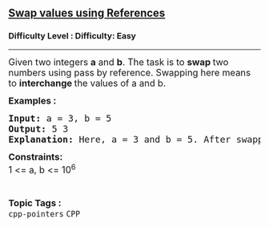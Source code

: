 <h2><a href="https://www.geeksforgeeks.org/problems/magic-in-cpp/1?page=1&category=Pointers,cpp-pointers&difficulty=Easy,Medium&status=unsolved&sortBy=submissions">Swap values using References</a></h2><h3>Difficulty Level : Difficulty: Easy</h3><hr><div class="problems_problem_content__Xm_eO"><p><span style="font-size: 18px;">Given two integers <strong>a</strong> and <strong>b</strong>. The task is to <strong>swap </strong>two numbers using pass by reference. Swapping here means to <strong>interchange </strong>the values of a and b.</span>&nbsp;</p>
<p><span style="font-size: 18px;"><strong>Examples :</strong> <strong> </strong></span></p>
<pre><span style="font-size: 18px;"><strong>Input: </strong>a = 3, b = 5
<strong>Output: </strong>5 3
<strong>Explanation: </strong>Here, a = 3 and b = 5. After swapping a = 5 and b = 3.</span></pre>
<p><span style="font-size: 18px;"><strong>Constraints:</strong><br>1 &lt;= a, b &lt;= 10<sup>6</sup></span></p></div><br><p><span style=font-size:18px><strong>Topic Tags : </strong><br><code>cpp-pointers</code>&nbsp;<code>CPP</code>&nbsp;